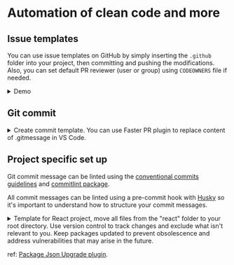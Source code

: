 # Automation of clean code and more

## Issue templates

You can use issue templates on GitHub by simply inserting the `.github` folder into your project, then committing and pushing the modifications. Also, you can set default PR reviewer (user or group) using `CODEOWNERS` file if needed.

<details>
  <summary>Demo</summary>

![issue_templates](/assets/doc/issue_templates.png)

</details>

## Git commit

<details>
  <summary> Create commit template. You can use Faster PR plugin to replace content of .gitmessage in VS Code.</summary>

---

**Result after setup**:

```
fix: async operations on login

<body>

Contributes: ORG_NAME/REPO_NAPE#ISSUE_NUMBER

Signed-off-by: USERNAME SURENAME <EMAIL>
```

To speed up the process of creating a conforming commit message, it's recommended to create a template file:

1. Create `.gitmessage` file with required contents once.
2. Run `git config --global --add commit.template ~/.gitmessage`.
3. The default editor when writing commit messages usually requires you to use the terminal. You can change this to use another editor: `git config --global core.editor "code --wait"`.

<details>
  <summary>Rules(ref: .commitlintrc.json)</summary>

1. The title must start with one of the following words:
   `feat|fix|docs|style|refactor|perf|test|chore`

2. You can use one of the following before the issue number reference:
   `Resolves|Closes|Contributes to|Reverts`

3. Your email must conform to this format:
   `[^@]+@.*SOME_ORG.com`

</details>
</details>

## Project specific set up

Git commit message can be linted using the [conventional commits guidelines](https://www.conventionalcommits.org/) and [commitlint package](https://www.npmjs.com/package/@commitlint/config-conventional).

All commit messages can be linted using a pre-commit hook with [Husky](https://typicode.github.io/husky/#/) so it's important to understand how to structure your commit messages.

<details>
  <summary>Template for React project, move all files from the "react" folder to your root directory. Use version control to track changes and exclude what isn't relevant to you. Keep packages updated to prevent obsolescence and address vulnerabilities that may arise in the future.

ref: [Package Json Upgrade plugin](https://marketplace.visualstudio.com/items?itemName=codeandstuff.package-json-upgrade).

</summary>

**Details**

- `.gitignore`: default files to be ignored
- enabled lint-stage: if a developer commits files that are staged in Git without applying styling through Prettier and the linter, an automatic process will fix and commit them to ensure that 100% of the rules are enforced.
- `.commitlintrc.json`: rules of commit message;
- husky: rules of commit message:  
  `.husky/commit-msg`: hook to execute lint for commit message;  
  `.husky/pre-commit`: hook to execute lint-staged of code to lint, it is using config `.lintstagedrc`;  
  `.husky/pre-push`: hook to execute build, it is good practice to test your build locally as it is faster;
- `.nvmrc`: specific to your Node Version Manager (nvm). ensure that all developers working on the project are using the same version of Node.js, which can prevent compatibility issues and ensure consistent behavior across different development environments;
- `tsconfig.json`: default TS configs;
- `prettier.config.js` your prettier config;
- `.eslintrc.js` your eslint config that is extended by prettier config;
- `package.json` - all the essential components needed to make ESLint, Prettier, lint-staged, Husky hooks, and lint-staged work together effectively.

### Scripts

- `clean-code`: fix issues using lint and prettier rules.
- `build`: test if app build is successful.

### Configs

- `package.json`: the "engines" field in package.json is used to specify the range of Node.js versions that are compatible with the project when it's being used or installed as a dependency locally or in the cloud.

```
"engines": {
  "node": "v18.x.x",
  "npm": "9.x.x"
},
```

</details>
